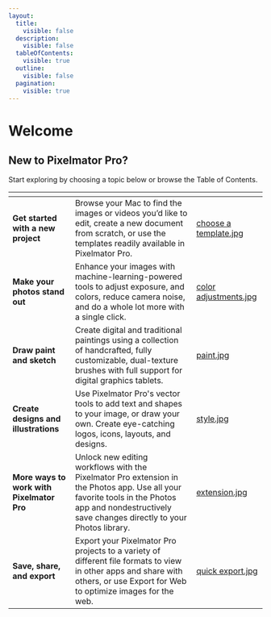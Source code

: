 ```yaml
---
layout:
  title:
    visible: false
  description:
    visible: false
  tableOfContents:
    visible: true
  outline:
    visible: false
  pagination:
    visible: true
---
```


# Welcome

## New to Pixelmator Pro?

Start exploring by choosing a topic below or browse the Table of Contents.

<table data-card-size="large" data-column-title-hidden data-view="cards"><thead><tr><th></th><th></th><th data-hidden data-card-cover data-type="files"></th></tr></thead><tbody><tr><td><strong>Get started with a new project</strong>   </td><td>Browse your Mac to find the images or videos you’d like to edit, create a new document from scratch, or use the templates readily available in Pixelmator Pro.</td><td><a href=".gitbook/assets/choose a template.jpg">choose a template.jpg</a></td></tr><tr><td><strong>Make your photos stand out</strong>  </td><td>Enhance your images with machine-learning-powered tools to adjust exposure, and colors, reduce camera noise, and do a whole lot more with a single click.</td><td><a href=".gitbook/assets/color adjustments.jpg">color adjustments.jpg</a></td></tr><tr><td><strong>Draw paint and sketch</strong>   </td><td>Create digital and traditional paintings using a collection of handcrafted, fully customizable, dual-texture brushes with full support for digital graphics tablets.</td><td><a href=".gitbook/assets/paint.jpg">paint.jpg</a></td></tr><tr><td><strong>Create designs and illustrations</strong></td><td>Use Pixelmator Pro's vector tools to add text and shapes to your image, or draw your own. Create eye-catching logos, icons, layouts, and designs.</td><td><a href=".gitbook/assets/style.jpg">style.jpg</a></td></tr><tr><td><strong>More ways to work with Pixelmator Pro</strong>   </td><td>Unlock new editing workflows with the Pixelmator Pro extension in the Photos app. Use all your favorite tools in the Photos app and nondestructively save changes directly to your Photos library. </td><td><a href=".gitbook/assets/extension.jpg">extension.jpg</a></td></tr><tr><td><strong>Save, share, and export</strong> </td><td>Export your Pixelmator Pro projects to a variety of different file formats to view in other apps and share with others, or use Export for Web to optimize images for the web.</td><td><a href=".gitbook/assets/quick export.jpg">quick export.jpg</a></td></tr></tbody></table>
